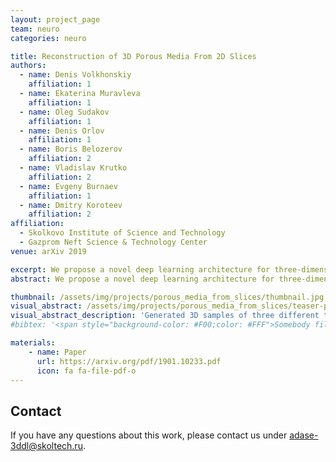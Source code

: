 ```yaml
---
layout: project_page
team: neuro
categories: neuro

title: Reconstruction of 3D Porous Media From 2D Slices
authors:
  - name: Denis Volkhonskiy
    affiliation: 1
  - name: Ekaterina Muravleva
    affiliation: 1
  - name: Oleg Sudakov
    affiliation: 1
  - name: Denis Orlov
    affiliation: 1
  - name: Boris Belozerov
    affiliation: 2
  - name: Vladislav Krutko
    affiliation: 2
  - name: Evgeny Burnaev
    affiliation: 1
  - name: Dmitry Koroteev
    affiliation: 2
affiliation:
  - Skolkovo Institute of Science and Technology
  - Gazprom Neft Science & Technology Center
venue: arXiv 2019

excerpt: We propose a novel deep learning architecture for three-dimensional porous media reconstruction from two-dimensional slices. Given central slices, we recover the three-dimensional structure around such slices as the most probable one.
abstract: We propose a novel deep learning architecture for three-dimensional porous media structure reconstruction from two-dimensional slices. A high-level idea is that we fit a distribution on all possible three-dimensional structures of a specific type based on the given dataset of samples. Then, given partial information (central slices) we recover the three-dimensional structure that is built around such slices. Technically, it is implemented as a deep neural network with encoder, generator and discriminator modules. Numerical experiments show that this method gives a good reconstruction in terms of Minkowski functionals.

thumbnail: /assets/img/projects/porous_media_from_slices/thumbnail.jpg
visual_abstract: /assets/img/projects/porous_media_from_slices/teaser-pic.jpg
visual_abstract_description: 'Generated 3D samples of three different types: Berea, Ketton, South-Russian sandstone'
#bibtex: '<span style="background-color: #F00;color: #FFF">Somebody fill this with bibtex when it is published'

materials:
    - name: Paper
      url: https://arxiv.org/pdf/1901.10233.pdf
      icon: fa fa-file-pdf-o
---
```

## Contact
If you have any questions about this work, please contact us under [adase-3ddl@skoltech.ru](mailto:adase-3ddl@skoltech.ru).
